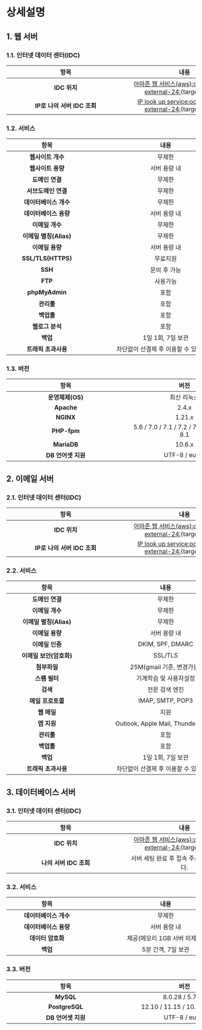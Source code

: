 # 상세설명

## 1. 웹 서버

### 1.1. 인터넷 데이터 센터(IDC)

| <div style="width: 300px;">항목</div> | <div style="width: 300px;">내용</div> |
| :---:  | :---: |
| **IDC 위치** | [아마존 웹 서비스(aws):octicons-link-external-24:](https://aws.amazon.com/){target=_blank} |
| **IP로 나의 서버 IDC 조회** | [IP look up service:octicons-link-external-24:](https://whatismyipaddress.com/ip-lookup){target=_blank} |

### 1.2. 서비스

| <div style="width: 200px;">항목</div> | <div style="width: 400px;">내용</div> |
| :---:  | :---: |
| **웹사이트 개수** | 무제한 |
| **웹사이트 용량** | 서버 용량 내 |
| **도메인 연결** | 무제한 |
| **서브도메인 연결** | 무제한 |
| **데이터베이스 개수** | 무제한 |
| **데이터베이스 용량** | 서버 용량 내 |
| **이메일 개수** | 무제한 |
| **이메일 별칭(Alias)** | 무제한 |
| **이메일 용량** | 서버 용량 내 |
| **SSL/TLS(HTTPS)** | 무료지원 |
| **SSH** | 문의 후 가능 |
| **FTP** | 사용가능 |
| **phpMyAdmin** | 포함 |
| **관리툴** | 포함 |
| **백업툴** | 포함 |
| **웹로그 분석** | 포함 |
| **백업** | 1일 1회, 7일 보관 |
| **트래픽 초과사용** | 차단없이 선결제 후 이용할 수 있습니다. |

### 1.3. 버전

| <div style="width: 300px;">항목</div> | <div style="width: 300px;">버전</div> |
| :---:  | :---: |
| **운영체제(OS)** | 최신 리눅스 |
| **Apache** | 2.4.x |
| **NGINX** | 1.21.x |
| **PHP-fpm** | 5.6 / 7.0 / 7.1 / 7.2 / 7.3 / 7.4 / 8.0 / 8.1 |
| **MariaDB** | 10.6.x |
| **DB 언어셋 지원** |  UTF-8 / euckr |

## 2. 이메일 서버

### 2.1. 인터넷 데이터 센터(IDC)

| <div style="width: 300px;">항목</div> | <div style="width: 300px;">내용</div> |
| :---:  | :---: |
| **IDC 위치** | [아마존 웹 서비스(aws):octicons-link-external-24:](https://aws.amazon.com/){target=_blank} |
| **IP로 나의 서버 IDC 조회** | [IP look up service:octicons-link-external-24:](https://whatismyipaddress.com/ip-lookup){target=_blank} |

### 2.2. 서비스

| <div style="width: 200px;">항목</div> | <div style="width: 400px;">내용</div> |
| :---:  | :---: |
| **도메인 연결** | 무제한 |
| **이메일 개수** | 무제한 |
| **이메일 별칭(Alias)** | 무제한 |
| **이메일 용량** | 서버 용량 내 |
| **이메일 인증** | DKIM, SPF, DMARC |
| **이메일 보안(암호화)** | SSL/TLS |
| **첨부파일** | 25M(gmail 기준, 변경가능) |
| **스팸 필터** | 기계학습 및 사용자설정 |
| **검색** | 전문 검색 엔진 |
| **메일 프로토콜** | IMAP, SMTP, POP3 |
| **웹 메일** | 지원 |
| **앱 지원** | Outlook, Apple Mail, Thunderbird 등 |
| **관리툴** | 포함 |
| **백업툴** | 포함 |
| **백업** | 1일 1회, 7일 보관 |
| **트래픽 초과사용** | 차단없이 선결제 후 이용할 수 있습니다. |

## 3. 데이터베이스 서버

### 3.1. 인터넷 데이터 센터(IDC)

| <div style="width: 300px;">항목</div> | <div style="width: 300px;">내용</div> |
| :---:  | :---: |
| **IDC 위치** | [아마존 웹 서비스(aws):octicons-link-external-24:](https://aws.amazon.com/){target=_blank} |
| **나의 서버 IDC 조회** | 서버 세팅 완료 후 접속 주소로 알 수 있습니다. |

### 3.2. 서비스

| <div style="width: 200px;">항목</div> | <div style="width: 400px;">내용</div> |
| :---:  | :---: |
| **데이터베이스 개수** | 무제한 |
| **데이터베이스 용량** | 서버 용량 내 |
| **데이터 암호화** | 제공(메모리 1GB 서버 미제공) |
| **백업** | 5분 간격, 7일 보관 |

### 3.3. 버전

| <div style="width: 300px;">항목</div> | <div style="width: 300px;">버전</div> |
| :---:  | :---: |
| **MySQL** | 8.0.28 / 5.7.37 |
| **PostgreSQL** | 12.10 / 11.15 / 10.20 / 9.6.24|
| **DB 언어셋 지원** |  UTF-8 / euckr |

